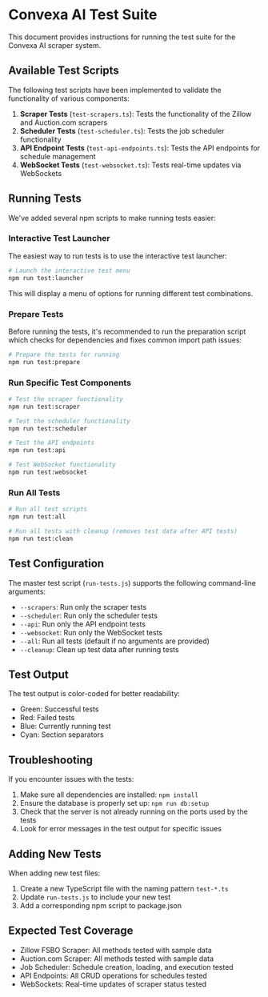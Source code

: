 # Convexa AI Test Suite

This document provides instructions for running the test suite for the Convexa AI scraper system.

## Available Test Scripts

The following test scripts have been implemented to validate the functionality of various components:

1. **Scraper Tests** (`test-scrapers.ts`): Tests the functionality of the Zillow and Auction.com scrapers
2. **Scheduler Tests** (`test-scheduler.ts`): Tests the job scheduler functionality
3. **API Endpoint Tests** (`test-api-endpoints.ts`): Tests the API endpoints for schedule management
4. **WebSocket Tests** (`test-websocket.ts`): Tests real-time updates via WebSockets

## Running Tests

We've added several npm scripts to make running tests easier:

### Interactive Test Launcher

The easiest way to run tests is to use the interactive test launcher:

```bash
# Launch the interactive test menu
npm run test:launcher
```

This will display a menu of options for running different test combinations.

### Prepare Tests

Before running the tests, it's recommended to run the preparation script which checks for dependencies and fixes common import path issues:

```bash
# Prepare the tests for running
npm run test:prepare
```

### Run Specific Test Components

```bash
# Test the scraper functionality
npm run test:scraper

# Test the scheduler functionality
npm run test:scheduler

# Test the API endpoints
npm run test:api

# Test WebSocket functionality
npm run test:websocket
```

### Run All Tests

```bash
# Run all test scripts
npm run test:all

# Run all tests with cleanup (removes test data after API tests)
npm run test:clean
```

## Test Configuration

The master test script (`run-tests.js`) supports the following command-line arguments:

- `--scrapers`: Run only the scraper tests
- `--scheduler`: Run only the scheduler tests
- `--api`: Run only the API endpoint tests
- `--websocket`: Run only the WebSocket tests
- `--all`: Run all tests (default if no arguments are provided)
- `--cleanup`: Clean up test data after running tests

## Test Output

The test output is color-coded for better readability:
- Green: Successful tests
- Red: Failed tests
- Blue: Currently running test
- Cyan: Section separators

## Troubleshooting

If you encounter issues with the tests:

1. Make sure all dependencies are installed: `npm install`
2. Ensure the database is properly set up: `npm run db:setup`
3. Check that the server is not already running on the ports used by the tests
4. Look for error messages in the test output for specific issues

## Adding New Tests

When adding new test files:
1. Create a new TypeScript file with the naming pattern `test-*.ts`
2. Update `run-tests.js` to include your new test
3. Add a corresponding npm script to package.json

## Expected Test Coverage

- Zillow FSBO Scraper: All methods tested with sample data
- Auction.com Scraper: All methods tested with sample data
- Job Scheduler: Schedule creation, loading, and execution tested
- API Endpoints: All CRUD operations for schedules tested
- WebSockets: Real-time updates of scraper status tested
